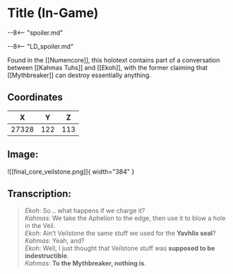 # Title (In-Game)

--8<-- "spoiler.md"

--8<-- "LD_spoiler.md"

Found in the [[Numencore]], this holotext contains part of a conversation between [[Kahmas Tuhs]] and [[Ekoh]], with the former claiming that [[Mythbreaker]] can destroy essentially anything.

## Coordinates
| **X** | **Y** | **Z** |
| :---: | :---: | :---: |
| 27328 |  122  | 113 |

## Image:

![[final_core_veilstone.png]]{ width="384" }

## Transcription:
> *Ekoh*: So… what happens if we charge it? <br>
> *Kahmas*: We take the Aphelion to the edge, then use it to blow a hole in the Veil. <br>
> *Ekoh*: Ain’t Veilstone the same stuff we used for the **Yavhlix seal**? <br>
> *Kahmas*: Yeah, and? <br>
> *Ekoh*: Well, I just thought that Veilstone stuff was **supposed to be indestructible**. <br>
> *Kahmas*: **To the Mythbreaker, nothing is**.
